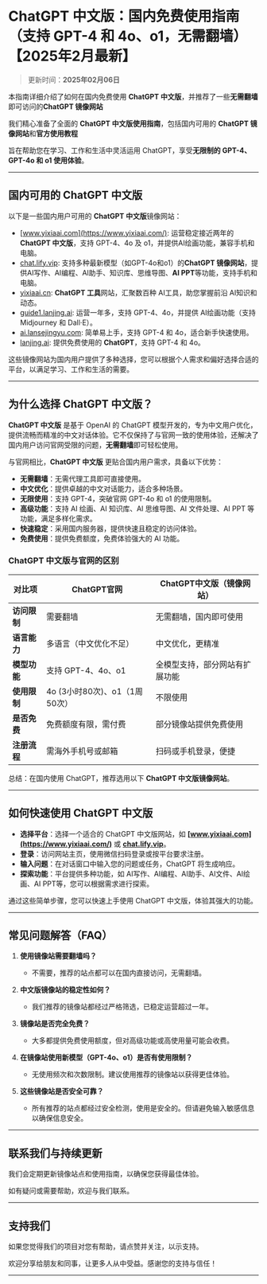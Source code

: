 # ChatGPT 中文版：国内免费使用指南（支持 GPT-4 和 4o、o1，无需翻墙）【2025年2月最新】

> 更新时间：**2025年02月06日** 

本指南详细介绍了如何在国内免费使用 **ChatGPT 中文版**，并推荐了一些**无需翻墙**即可访问的**ChatGPT 镜像网站**

我们精心准备了全面的 **ChatGPT 中文版使用指南**，包括国内可用的 **ChatGPT 镜像网站**和**官方使用教程**

旨在帮助您在学习、工作和生活中灵活运用 ChatGPT，享受**无限制的 GPT-4、GPT-4o 和 o1 使用体验**。

---

## 国内可用的 ChatGPT 中文版

以下是一些国内用户可用的 **ChatGPT 中文版**镜像网站：

- [www.yixiaai.com](https://www.yixiaai.com/): 运营稳定接近两年的 **ChatGPT 中文版**，支持 GPT-4、4o 及 o1，并提供AI绘画功能，兼容手机和电脑。
- [chat.lify.vip](https://chat.lify.vip/): 支持多种最新模型（如GPT-4o和o1）的**ChatGPT 镜像网站**，提供AI写作、AI编程、AI助手、知识库、思维导图、**AI PPT**等功能，支持手机和电脑。
- [yixiaai.cn](https://yixiaai.cn/): **ChatGPT 工具**网站，汇聚数百种 AI工具，助您掌握前沿 AI知识和动态。
- [guide1.lanjing.ai](https://guide1.lanjing.ai/): 运营一年多，支持 GPT-4、4o，并提供 AI绘画功能（支持 Midjourney 和 Dall·E）。
- [ai.lansejingyu.com](https://ai.lansejingyu.com/): 简单易上手，支持 GPT-4 和 4o，适合新手快速使用。
- [lanjing.ai](https://lanjing.ai/): 提供免费使用的 **ChatGPT**，支持 GPT-4 和 4o。

这些镜像网站为国内用户提供了多种选择，您可以根据个人需求和偏好选择合适的平台，以满足学习、工作和生活的需要。

---

## 为什么选择 ChatGPT 中文版？

**ChatGPT 中文版** 是基于 OpenAI 的 ChatGPT 模型开发的，专为中文用户优化，提供流畅而精准的中文对话体验。它不仅保持了与官网一致的使用体验，还解决了国内用户访问官网受限的问题，**无需翻墙**即可轻松使用。

与官网相比，**ChatGPT 中文版** 更贴合国内用户需求，具备以下优势：

- **无需翻墙**：无需代理工具即可直接使用。
- **中文优化**：提供卓越的中文对话能力，适合多种场景。
- **无限使用**：支持 GPT-4，突破官网 GPT-4o 和 o1 的使用限制。
- **高级功能**：支持 AI 绘画、AI 知识库、AI 思维导图、AI 文件处理、AI PPT 等功能，满足多样化需求。
- **快速稳定**：采用国内服务器，提供快速且稳定的访问体验。
- **免费使用**：提供免费额度，免费体验强大的 AI 功能。

### ChatGPT 中文版与官网的区别

| 对比项 | ChatGPT官网 | ChatGPT中文版（镜像网站）|
|-------- |-------- |-------- |
| **访问限制** | 需要翻墙 | 无需翻墙，国内即可使用 |
| **语言能力** | 多语言（中文优化不足） | 中文优化，更精准 |
| **模型功能** | 支持 GPT-4、4o、o1 | 全模型支持，部分网站有扩展功能 |
| **使用限制** | 4o (3小时80次)、o1（1周50次） | 不限使用 |
| **是否免费** | 免费额度有限，需付费 | 部分镜像站提供免费使用 |
| **注册流程** | 需海外手机号或邮箱 | 扫码或手机登录，便捷 |

总结：在国内使用 ChatGPT，推荐选用以下 **ChatGPT 中文版镜像网站**。

---

## 如何快速使用 ChatGPT 中文版

- **选择平台**：选择一个适合的 ChatGPT 中文版网站，如 **[www.yixiaai.com](https://www.yixiaai.com/)** 或 **[chat.lify.vip](https://chat.lify.vip/)**。
- **登录**：访问网站主页，使用微信扫码登录或按平台要求注册。
- **输入问题**：在对话窗口中输入您的问题或任务，ChatGPT 将生成响应。
- **探索功能**：平台提供多种功能，如 AI写作、AI编程、AI助手、AI文件、AI绘画、AI PPT等，您可以根据需求进行探索。

通过这些简单步骤，您可以快速上手使用 ChatGPT 中文版，体验其强大的功能。

---

## 常见问题解答（FAQ）

1. **使用镜像站需要翻墙吗？**
   - 不需要，推荐的站点都可以在国内直接访问，无需翻墙。
     
2. **中文版镜像站的稳定性如何？**
   - 我们推荐的镜像站都经过严格筛选，已稳定运营超过一年。
     
3. **镜像站是否完全免费？**
   - 大多都提供免费使用额度，但对高级功能或高使用量可能会收费。
     
4. **在镜像站使用新模型（GPT-4o、o1）是否有使用限制？**
   - 无使用频次和次数限制。建议使用推荐的镜像站以获得更佳体验。
     
5. **这些镜像站是否安全可靠？**
   - 所有推荐的站点都经过安全检测，使用是安全的。但请避免输入敏感信息以确保信息安全。

---

## 联系我们与持续更新

我们会定期更新镜像站点和使用指南，以确保您获得最佳体验。

如有疑问或需要帮助，欢迎与我们联系。

---

## 支持我们

如果您觉得我们的项目对您有帮助，请点赞并关注，以示支持。

欢迎分享给朋友和同事，让更多人从中受益。感谢您的支持与信任！

---
